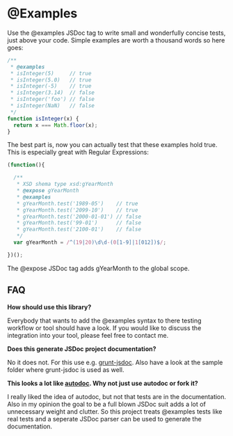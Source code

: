 @Examples
=========

Use the @examples JSDoc tag to write small and wonderfully concise tests, just above your code. Simple examples are worth a thousand words so here goes:

```javascript
/**
 * @examples
 * isInteger(5)     // true
 * isInteger(5.0)   // true
 * isInteger(-5)    // true
 * isInteger(3.14)  // false
 * isInteger('foo') // false
 * isInteger(NaN)   // false
 */
function isInteger(x) {
  return x === Math.floor(x);
}
```

The best part is, now you can actually test that these examples hold true. This is especially great with Regular Expressions:

```javascript
(function(){

  /**
   * XSD shema type xsd:gYearMonth
   * @expose gYearMonth
   * @examples
   * gYearMonth.test('1989-05')    // true
   * gYearMonth.test('2099-10')    // true
   * gYearMonth.test('2000-01-01') // false
   * gYearMonth.test('99-01')      // false
   * gYearMonth.test('2100-01')    // false
   */
  var gYearMonth = /^(19|20)\d\d-(0[1-9]|1[012])$/;

})();
```

The @expose JSDoc tag adds gYearMonth to the global scope. 

FAQ
---

**How should use this library?**

Everybody that wants to add the @examples syntax to there testing workflow or tool should have a look. If you would like to discuss the integration into your tool, please feel free to contact me. 

**Does this generate JSDoc project documentation?**

No it does not. For this use e.g. [grunt-jsdoc](https://github.com/krampstudio/grunt-jsdoc). Also have a look at the sample folder where grunt-jsdoc is used as well.

**This looks a lot like [autodoc](https://github.com/dtao/autodoc). Why not just use autodoc or fork it?**

I really liked the idea of autodoc, but not that tests are in the documentation. Also in my opinion the goal to be a full blown JSDoc suit adds a lot of unnecessary weight and clutter. So this project treats @examples tests like real tests and a seperate JSDoc parser can be used to generate the documentation. 


